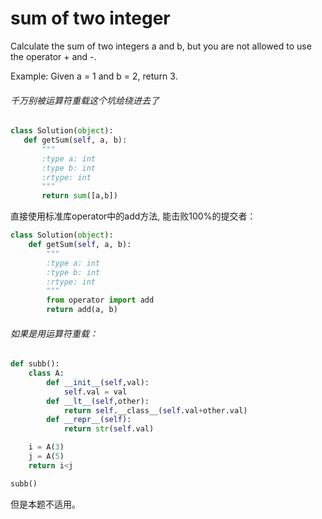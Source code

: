 # sum of two integer

Calculate the sum of two integers a and b, but you are not allowed to use the operator + and -.

Example:
Given a = 1 and b = 2, return 3.

###### 千万别被运算符重载这个坑给绕进去了

```python
class Solution(object):
   def getSum(self, a, b):
       """
       :type a: int
       :type b: int
       :rtype: int
       """
       return sum([a,b])
```

直接使用标准库operator中的add方法, 能击败100%的提交者：

```python
class Solution(object):
    def getSum(self, a, b):
        """
        :type a: int
        :type b: int
        :rtype: int
        """
        from operator import add
        return add(a, b)
```


###### 如果是用运算符重载：

```python
def subb():
    class A:
        def __init__(self,val):
            self.val = val
        def __lt__(self,other):
            return self.__class__(self.val+other.val)
        def __repr__(self):
            return str(self.val)

    i = A(3)
    j = A(5)
    return i<j

subb()
```
但是本题不适用。
